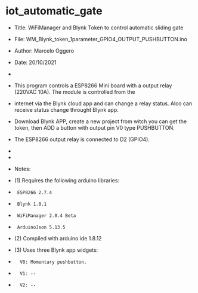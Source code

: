 # iot_automatic_gate


 * Title: WiFiManager and Blynk Token to control automatic sliding gate
 * File: WM_Blynk_token_1parameter_GPIO4_OUTPUT_PUSHBUTTON.ino
 * Author: Marcelo Oggero
 * Date: 20/10/2021
 *
 * This program controls a ESP8266 Mini board with a output relay (220VAC 10A). The module is controlled from the
 * internet via the Blynk cloud app and can change a relay status. Alco can receive status change throught Blynk app.
 * Download Blynk APP, create a new project from witch you can get the token, then ADD a button with output pin V0 type PUSHBUTTON.
 * The ESP8266 output relay is connected to D2 (GPIO4). 
 
 * 
 * 
 * Notes:
 *  (1) Requires the following arduino libraries:
 *      ESP8266 2.7.4
 *      Blynk 1.0.1
 *      WiFiManager 2.0.4 Beta 
 *      ArduinoJson 5.13.5
 *  (2) Compiled with arduino ide 1.8.12
 *  (3) Uses three Blynk app widgets:
 *       V0: Momentary pushbutton.
 *       V1: --
 *       V2: --
